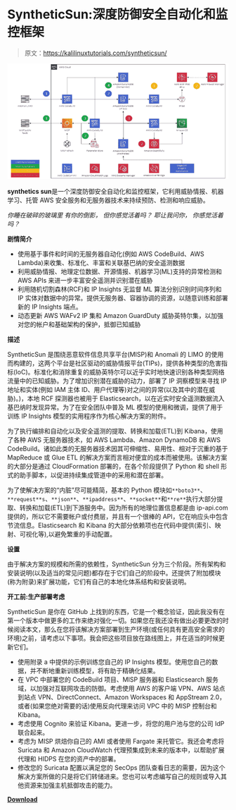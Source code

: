 # SyntheticSun:深度防御安全自动化和监控框架

> 原文：<https://kalilinuxtutorials.com/syntheticsun/>

[![](img//836df721532a120115a1a77348adf855.png)](https://blogger.googleusercontent.com/img/a/AVvXsEj5HrRmWqPGmXVUBZAqDPdGW-HZnBm_5piVP3P3Uq96RfX_c7Jip9MbKvn5X2t5bsFqf0jHopYXEVaVazdzPuDZfQUiobtQIpPBEKbIVZecCCNoKK7pHo1-Qsls1OIxC-u7Ez8ZFfx_8aXdcHGXHvcbhemOhgk55Dwg7AwfsO0fIZXlMyBp-ulOf_sB=s728)

**synthetics sun**是一个深度防御安全自动化和监控框架，它利用威胁情报、机器学习、托管 AWS 安全服务和无服务器技术来持续预防、检测和响应威胁。

*你睡在破碎的玻璃里*
*有你的倒影，*
*但你感觉活着吗？*
*耶让我问你，*
*你感觉活着吗？*

**剧情简介**

*   使用基于事件和时间的无服务器自动化(例如 AWS CodeBuild、AWS Lambda)来收集、标准化、丰富和关联基巴纳的安全遥测数据
*   利用威胁情报、地理定位数据、开源情报、机器学习(ML)支持的异常检测和 AWS APIs 来进一步丰富安全遥测并识别潜在威胁
*   利用随机切割森林(RCF)和 IP Insights 无监督 ML 算法分别识别时间序列和 IP 实体对数据中的异常。提供无服务器、容器协调的资源，以随意训练和部署新的 IP Insights 端点。
*   动态更新 AWS WAFv2 IP 集和 Amazon GuardDuty 威胁英特尔集，以加强对您的帐户和基础架构的保护，抵御已知威胁

**描述**

SyntheticSun 是围绕恶意软件信息共享平台(MISP)和 Anomali 的 LIMO 的使用而构建的，这两个平台是社区驱动的威胁情报平台(TIPs)，提供各种类型的危害指标(IoC)。标准化和消除重复的威胁英特尔可以近乎实时地快速识别各种类型网络流量中的已知威胁。为了增加识别潜在威胁的动力，部署了 IP 洞察模型来寻找 IP 地址和实体(例如 IAM 主体 ID、用户代理等)对之间的异常(以及其中的潜在威胁)。)，本地 RCF 探测器也被用于 Elasticsearch，以在近实时安全遥测数据流入基巴纳时发现异常。为了在安全团队中普及 ML 模型的使用和微调，提供了用于训练 IP Insights 模型的实用程序作为核心解决方案的附件。

为了执行编排和自动化以及安全遥测的提取、转换和加载(ETL)到 Kibana，使用了各种 AWS 无服务器技术，如 AWS Lambda、Amazon DynamoDB 和 AWS CodeBuild。诸如此类的无服务器技术因其可伸缩性、易用性、相对于沉重的基于 MapReduce 或 Glue ETL 的解决方案而言相对便宜的成本而被使用。该解决方案的大部分是通过 CloudFormation 部署的，在各个阶段提供了 Python 和 shell 形式的助手脚本，以促进持续集成管道中的采用和潜在部署。

为了使解决方案的“内脏”尽可能精简，基本的 Python 模块如`**boto3**`、`**request**s`、`**json**`、`**ipaddress**`、`**socket**`和`**re**`执行大部分提取、转换和加载(ETL)到下游服务中。因为所有的地理位置信息都是由 ip-api.com 提供的，所以它不需要帐户或付费层，并且有一个很棒的 API，它在响应头中包含节流信息。Elasticsearch 和 Kibana 的大部分依赖项也在代码中提供(索引、映射、可视化等),以避免繁重的手动配置。

**设置**

由于解决方案的规模和所需的依赖性，SyntheticSun 分为三个阶段。所有架构和安装说明(以及适当的常见问题)都存在于它们自己的阶段中。还提供了附加模块(称为附录)来扩展功能，它们有自己的本地化体系结构和安装说明。

**开工前:生产部署考虑**

SyntheticSun 是你在 GitHub 上找到的东西，它是一个概念验证，因此我没有在第一个版本中做更多的工作来绝对强化一切。如果您在我还没有做出必要更改的时候阅读本文，那么在您将该解决方案部署到生产环境(或任何具有更高安全需求的环境)之前，请考虑以下事项。我会把这些项目放在路线图上，并在适当的时候更新它们。

*   使用附录 a 中提供的示例训练您自己的 IP Insights 模型。使用您自己的数据，并不断地重新训练模型，将有助于精确化结果。
*   在 VPC 中部署您的 CodeBuild 项目、MISP 服务器和 Elasticsearch 服务域，以加强对互联网攻击的防御。考虑使用 AWS 的客户端 VPN、AWS 站点到站点 VPN、DirectConnect、Amazon Workspaces 和 AppStream 2.0，或者(如果您绝对需要的话)使用反向代理来访问 VPC 中的 MISP 控制台和 Kibana。
*   考虑使用 Cognito 来验证 Kibana。更进一步，将您的用户池与您的公司 IdP 联合起来。
*   考虑为 MISP 烘焙你自己的 AMI 或者使用 Fargate 来托管它。我还会考虑将 Suricata 和 Amazon CloudWatch 代理预集成到未来的版本中，以帮助扩展代理和 HIDPS 在您的资产中的部署。
*   修改您的 Suricata 配置以满足您的 SecOps 团队查看日志的需要，因为这个解决方案所做的只是将它们转储进来。您也可以考虑编写自己的规则或导入其他资源来加强主机抵御攻击的能力。

[**Download**](https://github.com/jonrau1/SyntheticSun)